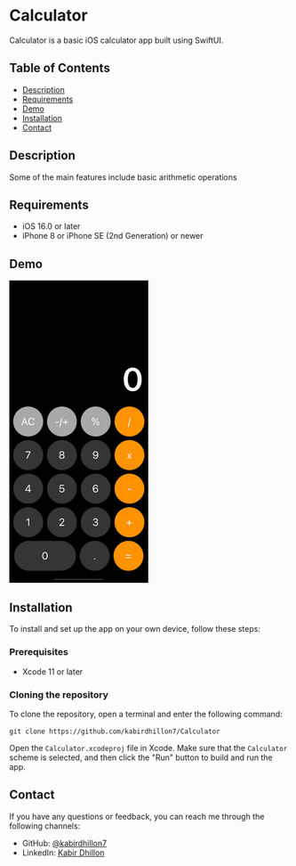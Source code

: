 # Calculator

Calculator is a basic iOS calculator app built using SwiftUI.

## Table of Contents

- [Description](#description)
- [Requirements](#Requirements)
- [Demo](#demo)
- [Installation](#installation)
- [Contact](#contact)

## Description

Some of the main features include basic arithmetic operations

## Requirements

- iOS 16.0 or later
- iPhone 8 or iPhone SE (2nd Generation) or newer

## Demo
<img src="https://github.com/kabirdhillon7/Calculator/blob/main/Calculator%20Walkthrough.gif" width=250><br>

## Installation

To install and set up the app on your own device, follow these steps:

### Prerequisites
- Xcode 11 or later

### Cloning the repository

To clone the repository, open a terminal and enter the following command:
```
git clone https://github.com/kabirdhillon7/Calculator
```

Open the `Calculator.xcodeproj` file in Xcode. Make sure that the `Calculator` scheme is selected, and then click the "Run" button to build and run the app.

<!--
## Testing

Information on how to test the project, including any automation scripts or test suites that have been set up.
-->

## Contact

If you have any questions or feedback, you can reach me through the following channels:

- GitHub: [@kabirdhillon7](https://github.com/kabirdhillon7)
- LinkedIn: [Kabir Dhillon](https://www.linkedin.com/in/kabirdhillon/)
